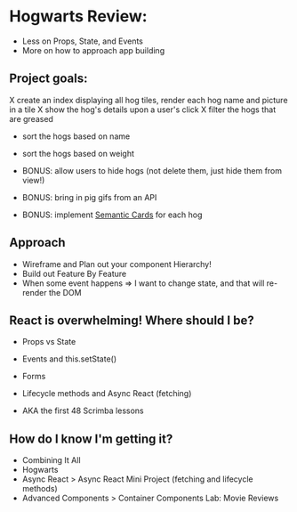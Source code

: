 # Hogwarts Review:
- Less on Props, State, and Events
- More on how to approach app building

## Project goals:

X create an index displaying all hog tiles, render each hog name and picture in a tile
X show the hog's details upon a user's click
X filter the hogs that are greased
* sort the hogs based on name
* sort the hogs based on weight

* BONUS: allow users to hide hogs (not delete them, just hide them from view!)
* BONUS: bring in pig gifs from an API
* BONUS: implement [Semantic Cards](https://semantic-ui.com/views/card.html) for each hog


## Approach
- Wireframe and Plan out your component Hierarchy!
- Build out Feature By Feature
- When some event happens => I want to change state, and that will re-render the DOM

## React is overwhelming! Where should I be?
- Props vs State
- Events and this.setState()
- Forms
- Lifecycle methods and Async React (fetching)

- AKA the first 48 Scrimba lessons

## How do I know I'm getting it?
- Combining It All
- Hogwarts
- Async React > Async React Mini Project (fetching and lifecycle methods)
- Advanced Components > Container Components Lab: Movie Reviews
